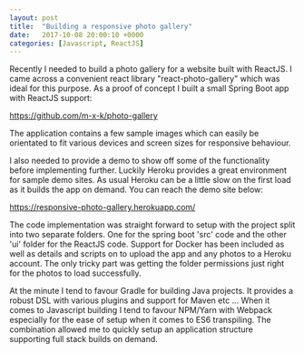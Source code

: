 ```yaml
---
layout: post
title:  "Building a responsive photo gallery"
date:   2017-10-08 20:00:10 +0000
categories: [Javascript, ReactJS]
---
```


Recently I needed to build a photo gallery for a website built with ReactJS. I came across a convenient react library "react-photo-gallery" which was ideal for this purpose. As a proof of concept I built a small Spring Boot app with ReactJS support:

<a href="https://github.com/m-x-k/photo-gallery">https://github.com/m-x-k/photo-gallery</a>

The application contains a few sample images which can easily be orientated to fit various devices and screen sizes for responsive behaviour.

I also needed to provide a demo to show off some of the functionality before implementing further. Luckily Heroku provides a great environment for sample demo sites. As usual Heroku can be a little slow on the first load as it builds the app on demand. You can reach the demo site below:

<a href="https://responsive-photo-gallery.herokuapp.com/">https://responsive-photo-gallery.herokuapp.com/</a>

The code implementation was straight forward to setup with the project split into two separate folders. One for the spring boot 'src' code and the other 'ui' folder for the ReactJS code. Support for Docker has been included as well as details and scripts on to upload the app and any photos to a Heroku account. The only tricky part was getting the folder permissions just right for the photos to load successfully.

At the minute I tend to favour Gradle for building Java projects. It provides a robust DSL with various plugins and support for Maven etc ... When it comes to Javascript building I tend to favour NPM/Yarn with Webpack especially for the ease of setup when it comes to ES6 transpiling. The combination allowed me to quickly setup an application structure supporting full stack builds on demand.

